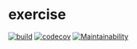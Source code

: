 # exercise
[![build](https://travis-ci.org/maodia/exercise.svg?branch=master)](https://travis-ci.org/maodia/exercise)
[![codecov](https://codecov.io/gh/maodia/exercise/branch/master/graph/badge.svg)](https://codecov.io/gh/maodia/exercise)
[![Maintainability](https://api.codeclimate.com/v1/badges/a68e6333c80c7e0ff197/maintainability)](https://codeclimate.com/github/maodia/exercise/maintainability)
